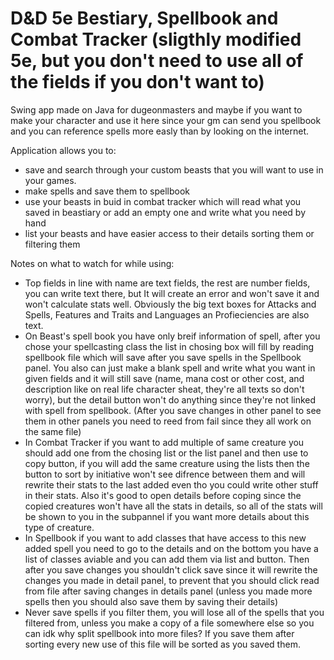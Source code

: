 # D&D 5e Bestiary, Spellbook and Combat Tracker (sligthly modified 5e, but you don't need to use all of the fields if you don't want to)

Swing app made on Java for dugeonmasters and maybe if you want to make your character and use it here since your gm can send you spellbook and you can reference spells more easly than by looking on the internet.

Application allows you to:
  - save and search through your custom beasts that you will want to use in your games.
  - make spells and save them to spellbook
  - use your beasts in buid in combat tracker which will read what you saved in beastiary or add an empty one and write what you need by hand
  - list your beasts and have easier access to their details sorting them or filtering them

Notes on what to watch for while using:
- Top fields in line with name are text fields, the rest are number fields, you can write text there, but It will create an error and won't save it and won't calculate stats well. Obviously the big text boxes for Attacks and Spells, Features and Traits and Languages an Profieciencies are also text.
- On Beast's spell book you have only breif information of spell, after you chose your spellcasting class the list in chosing box will fill by reading spellbook file which will save after you save spells in the Spellbook panel. You also can just make a blank spell and write what you want in given fields and it will still save (name, mana cost or other cost, and description like on real life character sheat, they're all texts so don't worry), but the detail button won't do anything since they're not linked with spell from spellbook. (After you save changes in other panel to see them in other panels you need to reed from fail since they all work on the same file)
- In Combat Tracker if you want to add multiple of same creature you should add one from the chosing list or the list panel and then use to copy button, if you will add the same creature using the lists then the button to sort by initiative won't see difrence between them and will rewrite their stats to the last added even tho you could write other stuff in their stats. Also it's good to open details before coping since the copied creatures won't have all the stats in details, so all of the stats will be shown to you in the subpannel if you want more details about this type of creature.
- In Spellbook if you want to add classes that have access to this new added spell you need to go to the details and on the bottom you have a list of classes aviable and you can add them via list and button. Then after you save changes you shouldn't click save since it will rewrite the changes you made in detail panel, to prevent that you should click read from file after saving changes in details panel (unless you made more spells then you should also save them by saving their details)
- Never save spells if you filter them, you will lose all of the spells that you filtered from, unless you make a copy of a file somewhere else so you can idk why split spellbook into more files? If you save them after sorting every new use of this file will be sorted as you saved them.
